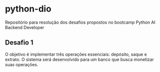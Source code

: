 # python-dio
Repositório para resolução dos desafios propostos no bootcamp Python AI Backend Developer

## Desafio 1
O objetivo é implementar três operações essenciais: depósito, saque e extrato. O sistema será desenvolvido para um banco que busca monetizar suas operações.